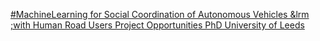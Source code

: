 [#MachineLearning for Social Coordination of Autonomous Vehicles &lrm ;with Human Road Users   Project Opportunities   PhD   University of Leeds](https://qi.tc/qi/111323)